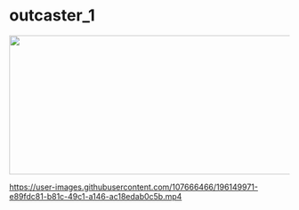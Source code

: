 # outcaster_1

<img src="https://user-images.githubusercontent.com/107666466/196148682-5233b5f7-ddda-422d-be49-7af1695b37ef.png" width="1200" height="250">


https://user-images.githubusercontent.com/107666466/196149971-e89fdc81-b81c-49c1-a146-ac18edab0c5b.mp4



